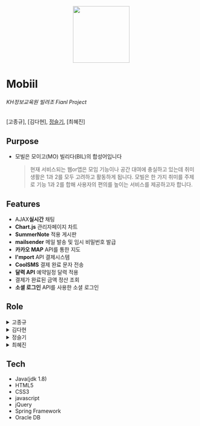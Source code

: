 <p align="center"><img src="https://user-images.githubusercontent.com/110793386/199643214-11f40974-fd5c-4006-aafe-bd67c60d3114.png" width = '150px'></p>
 
 
#  Mobiil  

###### _KH정보교육원 빌려조 Fianl Project_            
[고종규], [김다현], [정슬기](https://github.com/seulki1211), [최혜진]


## Purpose 
- 모빌은 모이고(MO) 빌리다(BIL)의 합성어입니다
    > 현재 서비스되는 웹or앱은  모임 기능이나 공간 대여에 충실하고 있는데 취미 생활은 1과 2를 모두 고려하고 활동하게 됩니다. 
    > 모빌은 한 가지 취미를 주제로 기능 1과 2를 합해 사용자의 편의를 높이는 서비스를 제공하고자 합니다.


## Features
* AJAX**실시간** 채팅
* **Chart.js** 관리자페이지 차트
* **SummerNote** 적용 게시판
* **mailsender** 메일 발송 및 임시 비밀번호 발급
* **카카오 MAP** API를 통한 지도
* **I'mport** API 결제시스템
* **CoolSMS** 결제 완료 문자 전송
* **달력 API** 예약일정 달력 적용
* 결제가 완료된 금액 정산 조회
* **소셜 로그인** API를 사용한 소셜 로그인


## Role
<details>
<summary>고종규</summary>
<div markdown="1">
 > 공간
 >  > 작성중
 
 > 예약
 >  > 작성 중
</div>
</details>
 
<details>
<summary>김다현</summary>
<div markdown="1">
> 공간
 >  > 작성중
 
 > 결제
 >  > 작성 중
</div>
</details>
 

<details>
<summary>정슬기</summary>
<div markdown="1">

+ 파트너
  - 파트너 정보 CRUD
  -  파트너 승인 or 거부 메일 발송
 
+ 채팅
  -  채팅방 CRUD
 
  -  채팅로그 열람
  -  안읽은 메세지 카운트
 
  -  공간 검색
  - 상대방 프로필 사진 노출
+ 대시보드
  -  작성 중
+ 배너
  -  작성 중

</div>
</details>
 
 

    
<details>
<summary>최혜진</summary>
<div markdown="1">

 > 회원가입 및 로그인
 >  > 작성중
 
 > 마이페이지 및 리뷰
 >  > 작성 중

</div>
</details>

## Tech
- Java(jdk 1.8)
- HTML5
- CSS3
- javascript
- jQuery
- Spring Framework
- Oracle DB

